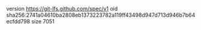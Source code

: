 version https://git-lfs.github.com/spec/v1
oid sha256:2741a04610ba2808eb1373223782a119ff43498d947d713d946b7b64ecfdd798
size 7051

